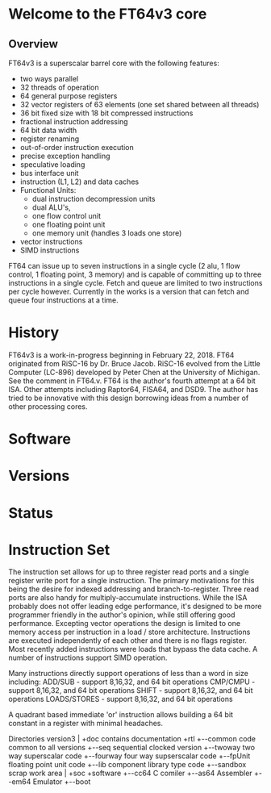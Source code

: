# Welcome to the FT64v3 core

## Overview
FT64v3 is a superscalar barrel core with the following features:
- two ways parallel
- 32 threads of operation
- 64 general purpose registers
- 32 vector registers of 63 elements (one set shared between all threads)
- 36 bit fixed size with 18 bit compressed instructions
- fractional instruction addressing
- 64 bit data width
- register renaming
- out-of-order instruction execution
- precise exception handling
- speculative loading
- bus interface unit
- instruction (L1, L2) and data caches
- Functional Units:
	- dual instruction decompression units
	- dual ALU's,
	- one flow control unit
	- one floating point unit
	- one memory unit (handles 3 loads one store)
- vector instructions
- SIMD instructions

FT64 can issue up to seven instructions in a single cycle (2 alu, 1 flow control, 1 floating point, 3 memory) and is capable of committing up to three instructions in a single cycle. Fetch and queue are limited to two instructions per cycle however.
Currently in the works is a version that can fetch and queue four instructions at a time.

# History
FT64v3 is a work-in-progress beginning in February 22, 2018. FT64 originated from RiSC-16 by Dr. Bruce Jacob. RiSC-16 evolved from the Little Computer (LC-896) developed by Peter Chen at the University of Michigan. See the comment in FT64.v. FT64 is the author's fourth attempt at a 64 bit ISA. Other attempts including Raptor64, FISA64, and DSD9. The author has tried to be innovative with this design borrowing ideas from a number of other processing cores.

# Software


# Versions


# Status

# Instruction Set
The instruction set allows for up to three register read ports and a single register write port for a single instruction. The primary motivations for this being the desire for indexed addressing and branch-to-register. Three read ports are also handy for multiply-accumulate instructions. While the ISA probably does not offer leading edge performance, it's designed to be more programmer friendly in the author's opinion, while still offering good performance.
Excepting vector operations the design is limited to one memory access per instruction in a load / store architecture.
Instructions are executed independently of each other and there is no flags register.
Most recently added instructions were loads that bypass the data cache.
A number of instructions support SIMD operation.

Many instructions directly support operations of less than a word in size including:
ADD/SUB - support 8,16,32, and 64 bit operations
CMP/CMPU - support 8,16,32, and 64 bit operations
SHIFT - support 8,16,32, and 64 bit operations
LOADS/STORES - support 8,16,32, and 64 bit operations

A quadrant based immediate 'or' instruction allows building a 64 bit constant in a register with minimal headaches.

Directories
version3
|
+doc	contains documentation
+rtl
  +--common		code common to all versions
  +--seq		sequential clocked version
  +--twoway		two way superscalar code
  +--fourway	four way supserscalar code
  +--fpUnit		floating point unit code
  +--lib		component library type code
  +--sandbox	scrap work area
 |
+soc
+software
  +--cc64		C comiler
  +--as64		Assembler
  +--em64		Emulator
  +--boot		

  